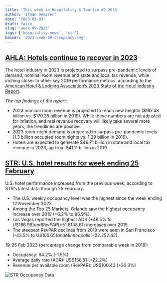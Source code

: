 ```yaml
---
title: 'This week in Hospitality & Tourism #9 2023'
author: 'Ilhan Demirer'
date: '2023-03-03'
draft: false
slug: 'week-09-2023'
tags: ['hospitality-news', 'str']
banner: '2023-week-09-occupancy.svg'
---
```


## [AHLA: Hotels continue to recover in 2023](https://hotelbusiness.com/ahla-hotels-continue-to-recover-in-2023/)

The hotel industry in 2023 is projected to surpass pre-pandemic levels of demand, nominal room revenue and state and local tax revenue, while inching closer to other key 2019 performance metrics, according to the [American Hotel & Lodging Association’s 2023 State of the Hotel Industry Report](https://www.ahla.com/sites/default/files/AHLA.SOTI_.Report.2023.final_.002.pdf).

_The top findings of the report:_

- 2023 nominal room revenue is projected to reach new heights ($197.48 billion vs. $170.35 billion in 2019). While these numbers are not adjusted for inflation, and real revenue recovery will likely take several more years, the trendlines are positive.
- 2023 room-night demand is projected to surpass pre-pandemic levels (1.3 billion occupied room nights vs. 1.29 billion in 2019).
- Hotels are expected to generate $46.71 billion in state and local tax revenue in 2023, up from $41.11 billion in 2019.

## [STR: U.S. hotel results for week ending 25 February](https://str.com/press-release/str-us-hotel-results-week-ending-25-february)

U.S. hotel performance increased from the previous week, according to STR‘s latest data through 25 February.

- The U.S. weekly occupancy level was the highest since the week ending 12 November 2022.
- Among the Top 25 Markets, Orlando saw the highest occupancy increase over 2019 (+6.2% to 86.9%).
- Las Vegas reported the highest ADR (+49.5% to US$186.96) and RevPAR (+51.8% to US$148.61) increases over 2019.
- The steepest RevPAR declines from 2019 were seen in San Francisco (-43.5% to US$105.65) and Minneapolis (-22.2% to US$52.42).

19-25 Feb 2023 (percentage change from comparable week in 2019):

- Occupancy: 64.2% (-1.5%)
- Average daily rate (ADR): US$156.51 (+22.2%)
- Revenue per available room (RevPAR): US$100.43 (+20.3%)

![STR Occupancy Data](/images/blogimages/2023-week-09-occupancy.svg)
